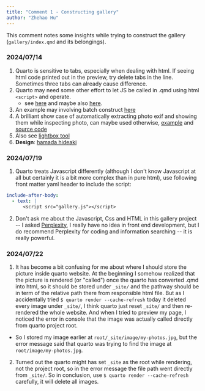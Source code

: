 ```yaml
---
title: "Comment 1 - Constructing gallery"
author: "Zhehao Hu"
---
```


This comment notes some insights while trying to construct the gallery (`gallery/index.qmd` and its belongings).

### 2024/07/14

1. Quarto is sensitive to tabs, especially when dealing with html. If seeing html code printed out in the preview, try delete tabs in the line. Sometimes three tabs can already cause difference.
2. Quarto may need some other effort to let JS be called in .qmd using html `<script>` and operate. 
    - see [here](https://github.com/quarto-dev/quarto-cli/discussions/4179) and maybe also [here](https://forum.posit.co/t/quarto-equivalent-to-exclude-yaml-command-in-distill/148758).
3. An example may involving batch construct [here](https://b.bapt.xyz/posts/gallery/#generating-the-page-with-quarto)
4. A brilliant show case of automatically extracting photo exif and showing them while inspecting photo, can maybe used otherwise, [example](https://rfsaldanha.github.io/photos/photos.html) and [source code](https://github.com/rfsaldanha/rfsaldanha.github.io/blob/main/photos/photos.qmd) 
5. Also see [lightbox tool](https://github.com/quarto-ext/lightbox?tab=readme-ov-file)
6. **Design**: [hamada hideaki](https://github.com/quarto-ext/lightbox?tab=readme-ov-file) 

### 2024/07/19

1. Quarto treats Javascript differently (although I don't know Javascript at all but certainly it is a bit more complex than in pure html), use following front matter yaml header to include the script:
```yaml
include-after-body: 
  - text: |
      <script src="gallery.js"></script>
```
2. Don't ask me about the Javascript, Css and HTML in this gallery project -- I asked [Perplexity](https://perplexity.ai), I really have no idea in front end development, but I do recommend Perplexity for coding and information searching -- it is really powerful.

### 2024/07/22

1. It has become a bit confusing for me about where I should store the picture inside quarto website. At the beginning I somehow realized that the picture is rendered (or "called") once the quarto has converted .qmd into html, so it should be stored under `_site/` and the pathway should be in term of the relative path there from responsible html file. But as I accidentally tried `$ quarto render --cache-refresh` today it deleted every image under `_site/`, I think quarto just reset `_site/` and then re-rendered the whole website. And when I tried to preview my page, I noticed the error in console that the image was actually called directly from quarto project root.
- So I stored my image earlier at `root/_site/image/my-photos.jpg`, but the error message said that quarto was trying to find the image at `root/image/my-photos.jpg`.

2. Turned out the quarto might has set `_site` as the root while rendering, not the project root, so in the error message the file path went directly from `_site/`. So in conclusion, use `$ quarto render --cache-refresh` carefully, it will delete all images.